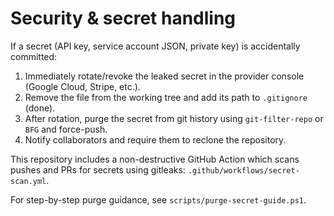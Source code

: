 # Security & secret handling

If a secret (API key, service account JSON, private key) is accidentally committed:

1. Immediately rotate/revoke the leaked secret in the provider console (Google Cloud, Stripe, etc.).
2. Remove the file from the working tree and add its path to `.gitignore` (done).
3. After rotation, purge the secret from git history using `git-filter-repo` or `BFG` and force-push.
4. Notify collaborators and require them to reclone the repository.

This repository includes a non-destructive GitHub Action which scans pushes and PRs for secrets using gitleaks: `.github/workflows/secret-scan.yml`.

For step-by-step purge guidance, see `scripts/purge-secret-guide.ps1`.

